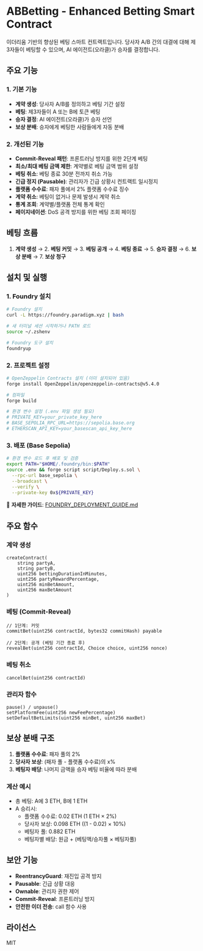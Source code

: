 # ABBetting - Enhanced Betting Smart Contract

이더리움 기반의 향상된 베팅 스마트 컨트랙트입니다. 당사자 A/B 간의 대결에 대해 제3자들이 베팅할 수 있으며, AI 에이전트(오라클)가 승자를 결정합니다.

## 주요 기능

### 1. 기본 기능
- **계약 생성**: 당사자 A/B를 정의하고 베팅 기간 설정
- **베팅**: 제3자들이 A 또는 B에 토큰 베팅
- **승자 결정**: AI 에이전트(오라클)가 승자 선언
- **보상 분배**: 승자에게 베팅한 사람들에게 자동 분배

### 2. 개선된 기능
- **Commit-Reveal 패턴**: 프론트러닝 방지를 위한 2단계 베팅
- **최소/최대 베팅 금액 제한**: 계약별로 베팅 금액 범위 설정
- **베팅 취소**: 베팅 종료 30분 전까지 취소 가능
- **긴급 정지 (Pausable)**: 관리자가 긴급 상황시 컨트랙트 일시정지
- **플랫폼 수수료**: 패자 풀에서 2% 플랫폼 수수료 징수
- **계약 취소**: 베팅이 없거나 문제 발생시 계약 취소
- **통계 조회**: 계약별/플랫폼 전체 통계 확인
- **페이지네이션**: DoS 공격 방지를 위한 베팅 조회 페이징

## 베팅 흐름

1. **계약 생성** → 2. **베팅 커밋** → 3. **베팅 공개** → 4. **베팅 종료** → 5. **승자 결정** → 6. **보상 분배** → 7. **보상 청구**

## 설치 및 실행

### 1. Foundry 설치
```bash
# Foundry 설치
curl -L https://foundry.paradigm.xyz | bash

# 새 터미널 세션 시작하거나 PATH 로드
source ~/.zshenv

# Foundry 도구 설치
foundryup
```

### 2. 프로젝트 설정
```bash
# OpenZeppelin Contracts 설치 (이미 설치되어 있음)
forge install OpenZeppelin/openzeppelin-contracts@v5.4.0

# 컴파일
forge build

# 환경 변수 설정 (.env 파일 생성 필요)
# PRIVATE_KEY=your_private_key_here
# BASE_SEPOLIA_RPC_URL=https://sepolia.base.org
# ETHERSCAN_API_KEY=your_basescan_api_key_here
```

### 3. 배포 (Base Sepolia)
```bash
# 환경 변수 로드 후 배포 및 검증
export PATH="$HOME/.foundry/bin:$PATH"
source .env && forge script script/Deploy.s.sol \
  --rpc-url base_sepolia \
  --broadcast \
  --verify \
  --private-key 0x${PRIVATE_KEY}
```

📖 **자세한 가이드**: [FOUNDRY_DEPLOYMENT_GUIDE.md](./FOUNDRY_DEPLOYMENT_GUIDE.md)

## 주요 함수

### 계약 생성
```solidity
createContract(
    string partyA,
    string partyB,
    uint256 bettingDurationInMinutes,
    uint256 partyRewardPercentage,
    uint256 minBetAmount,
    uint256 maxBetAmount
)
```

### 베팅 (Commit-Reveal)
```solidity
// 1단계: 커밋
commitBet(uint256 contractId, bytes32 commitHash) payable

// 2단계: 공개 (베팅 기간 종료 후)
revealBet(uint256 contractId, Choice choice, uint256 nonce)
```

### 베팅 취소
```solidity
cancelBet(uint256 contractId)
```

### 관리자 함수
```solidity
pause() / unpause()
setPlatformFee(uint256 newFeePercentage)
setDefaultBetLimits(uint256 minBet, uint256 maxBet)
```

## 보상 분배 구조

1. **플랫폼 수수료**: 패자 풀의 2%
2. **당사자 보상**: (패자 풀 - 플랫폼 수수료)의 x%
3. **베팅자 배당**: 나머지 금액을 승자 베팅 비율에 따라 분배

### 계산 예시
- 총 베팅: A에 3 ETH, B에 1 ETH
- A 승리시:
  - 플랫폼 수수료: 0.02 ETH (1 ETH × 2%)
  - 당사자 보상: 0.098 ETH ((1 - 0.02) × 10%)
  - 베팅자 풀: 0.882 ETH
  - 베팅자별 배당: 원금 + (베팅액/승자풀 × 베팅자풀)

## 보안 기능

- **ReentrancyGuard**: 재진입 공격 방지
- **Pausable**: 긴급 상황 대응
- **Ownable**: 관리자 권한 제어
- **Commit-Reveal**: 프론트러닝 방지
- **안전한 이더 전송**: call 함수 사용

## 라이선스

MIT